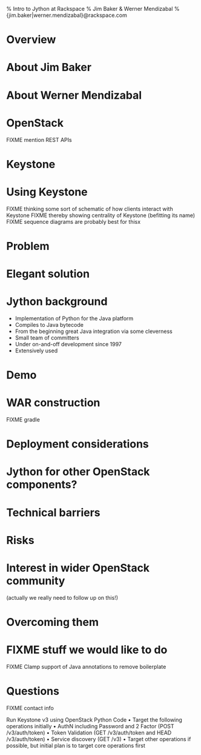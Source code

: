 % Intro to Jython at Rackspace
% Jim Baker & Werner Mendizabal 
% {jim.baker|werner.mendizabal}@rackspace.com

# Overview


# About Jim Baker

# About Werner Mendizabal

# OpenStack

FIXME mention REST APIs

# Keystone

# Using Keystone

FIXME thinking some sort of schematic of how clients interact with Keystone
FIXME thereby showing centrality of Keystone (befitting its name)
FIXME sequence diagrams are probably best for thisx

# Problem



# Elegant solution




# Jython background

* Implementation of Python for the Java platform
* Compiles to Java bytecode
* From the beginning great Java integration via some cleverness
* Small team of committers
* Under on-and-off development since 1997
* Extensively used

# Demo

# WAR construction

FIXME gradle

# Deployment considerations

# Jython for other OpenStack components?

# Technical barriers

# Risks

# Interest in wider OpenStack community

(actually we really need to follow up on this!)

# Overcoming them

# FIXME stuff we would like to do

FIXME Clamp support of Java annotations to remove boilerplate

# Questions

FIXME contact info






Run Keystone v3 using OpenStack Python Code
• Target the following operations initially
• AuthN including Password and 2 Factor
(POST /v3/auth/token)
• Token Validation
(GET /v3/auth/token and HEAD /v3/auth/token)
• Service discovery
(GET /v3)
• Target other operations if possible, but initial plan is to 
target core operations first
